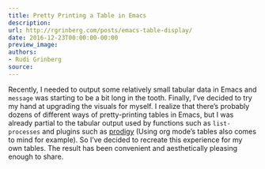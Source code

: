 ```yaml
---
title: Pretty Printing a Table in Emacs
description:
url: http://rgrinberg.com/posts/emacs-table-display/
date: 2016-12-23T00:00:00-00:00
preview_image:
authors:
- Rudi Grinberg
source:
---
```


<p>Recently, I needed to output some relatively small tabular data in Emacs and
<code class="docutils literal notranslate"><span class="pre">message</span></code> was starting to be a bit long in the tooth. Finally, I&rsquo;ve decided to
try my hand at upgrading the visuals for myself. I realize that there&rsquo;s probably
dozens of different ways of pretty-printing tables in Emacs, but I was already
partial to the tabular output used by functions such as <code class="docutils literal notranslate"><span class="pre">list-processes</span></code> and
plugins such as <a href="https://github.com/rejeep/prodigy.el" class="reference external">prodigy</a> (Using org
mode&rsquo;s tables also comes to mind for example). So I&rsquo;ve decided to recreate this
experience for my own tables. The result has been convenient and aesthetically
pleasing enough to share.</p>

